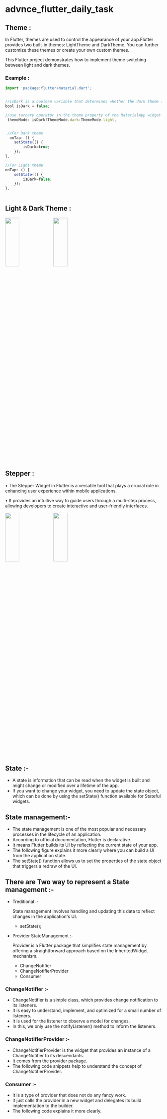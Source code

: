 # advnce_flutter_daily_task

## Theme :

In Flutter, themes are used to control the appearance of your app.Flutter provides two built-in themes: LightTheme and DarkTheme. You can further customize these themes or create your own custom themes.


This Flutter project demonstrates how to implement theme switching between light and dark themes.

### Example :



```javascript
import 'package:flutter/material.dart';


//isDark is a boolean variable that determines whether the dark theme is active.
bool isDark = false;

//use ternary operator in the theme property of the MaterialApp widget is set based on the value of isDark.
 themeMode: isDark?ThemeMode.dark:ThemeMode.light,


 //For Dark theme
  onTap: () {
    setState(() {
        isDark=true;
    });
},

//For Light theme
onTap: () {
    setState(() {
        isDark=false;
    });
},
 
```
## Light & Dark Theme :
<p>
  <img src = "https://github.com/AishwaryaBaisane/advnce_flutter_daily_task/assets/149373597/9746981f-5f77-490d-8bdf-4078db995367"  height = 20% width = 30%>
  <img src = "https://github.com/AishwaryaBaisane/advnce_flutter_daily_task/assets/149373597/374a762c-3f08-4f75-aaa8-03e2c5be647e" height = 20% width = 30%>
</p>

## Stepper : 

• The Stepper Widget in Flutter is a versatile tool that plays a crucial role in enhancing user experience within mobile applications.

• It provides an intuitive way to guide users through a multi-step process, allowing developers to create interactive and user-friendly interfaces.


<p>
  <img src = "https://github.com/AishwaryaBaisane/advnce_flutter_daily_task/assets/149373597/351ea6fb-0552-4757-a0e8-c6d294f90e5c"  height = 20% width = 30%>
  <img src = "https://github.com/AishwaryaBaisane/advnce_flutter_daily_task/assets/149373597/2755dd4b-3f00-48e2-97d3-865bab289967" height = 20% width = 30%>
</p>


## State :-
- A state is information that can be read when the widget is built and might change or modified over a lifetime of the app. 
- If you want to change your widget, you need to update the state object, which can be done by using the setState() function available for Stateful widgets.

## State management:-

- The state management is one of the most popular and necessary processes in the lifecycle of an application. 
- According to official documentation, Flutter is declarative.
- It means Flutter builds its UI by reflecting the current state of your app. 
- The following figure explains it more clearly where you can build a UI from the application state.
- The setState() function allows us to set the properties of the state object that triggers a redraw of the UI.

## There are Two way to represent a State management :-

- Treditional :-
   
    State management involves handling and updating this data to reflect changes in the application's UI. 
   - setState();

- Provider StateManagement :-

    Provider is a Flutter package that simplifies state management by offering a straightforward approach based on the InheritedWidget mechanism.
   - ChangeNotifier
   - ChangeNotifierProvider
   - Consumer   


### ChangeNotifier :-

 - ChangeNotifier is a simple class, which provides change notification to its listeners.
- It is easy to understand, implement, and optimized for a small number of listeners.
- It is used for the listener to observe a model for changes.
- In this, we only use the notifyListener() method to inform the listeners.


### ChangeNotifierProvider :-

- ChangeNotifierProvider is the widget that provides an instance of a ChangeNotifier to its descendants. 
- It comes from the provider package. 
- The following code snippets help to understand the concept of ChangeNotifierProvider.


### Consumer :-

- It is a type of provider that does not do any fancy work. 
- It just calls the provider in a new widget and delegates its build implementation to the builder. 
- The following code explains it more clearly.



